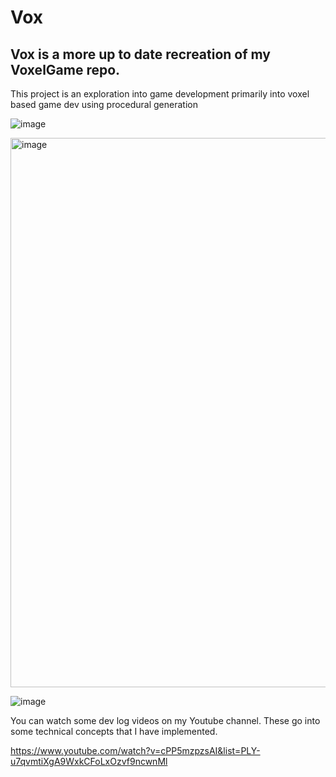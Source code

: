 # Vox

## Vox is a more up to date recreation of my VoxelGame repo.

This project is an exploration into game development primarily into voxel based game dev using procedural generation

![image](https://github.com/user-attachments/assets/09149bf6-ea8e-48fd-a374-f3006f069459)

<img width="1523" height="879" alt="image" src="https://github.com/user-attachments/assets/8eaf2e64-23cd-4b56-a3cc-f4ca105147d1" />

![image](https://github.com/user-attachments/assets/6a44de47-56dd-469d-881b-61b46ab7f652)

You can watch some dev log videos on my Youtube channel. These go into some technical concepts that I have implemented.

https://www.youtube.com/watch?v=cPP5mzpzsAI&list=PLY-u7qvmtiXgA9WxkCFoLxOzvf9ncwnMl
